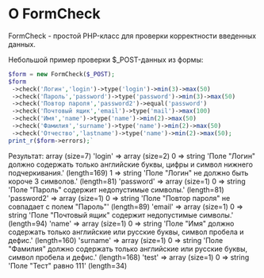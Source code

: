 # О FormCheck
FormCheck - простой PHP-класс для проверки корректности введенных данных.

Небольшой пример проверки $_POST-данных из формы:
```php
$form = new FormCheck($_POST);
$form
 ->check('Логин','login')->type('login')->min(3)->max(50)
 ->check('Пароль','password')->type('password')->min(3)->max(50)
 ->check('Повтор пароля','password2')->equal('password')
 ->check('Почтовый ящик','email')->type('mail')->max(100)
 ->check('Имя','name')->type('name')->min(2)->max(50)
 ->check('Фамилия','surname')->type('name')->min(2)->max(50)
 ->check('Отчество','lastname')->type('name')->min(2)->max(50);
print_r($form->errors);`
```
Результат:
  array (size=7)
  'login' => 
    array (size=2)
      0 => string 'Поле "Логин" должно содержать только английские буквы, цифры и символ нижнего подчеркивания.' (length=169)
      1 => string 'Поле "Логин" не должно быть короче 3 символов.' (length=81)
  'password' => 
    array (size=1)
      0 => string 'Поле "Пароль" содержит недопустимые символы.' (length=81)
  'password2' => 
    array (size=1)
      0 => string 'Поле "Повтор пароля" не совпадает с полем "Пароль"' (length=89)
  'email' => 
    array (size=1)
      0 => string 'Поле "Почтовый ящик" содержит недопустимые символы.' (length=94)
  'name' => 
    array (size=1)
      0 => string 'Поле "Имя" должно содержать только английские или русские буквы, символ пробела и дефис.' (length=160)
  'surname' => 
    array (size=1)
      0 => string 'Поле "Фамилия" должно содержать только английские или русские буквы, символ пробела и дефис.' (length=168)
  'test' => 
    array (size=1)
      0 => string 'Поле "Тест" равно 111' (length=34)
